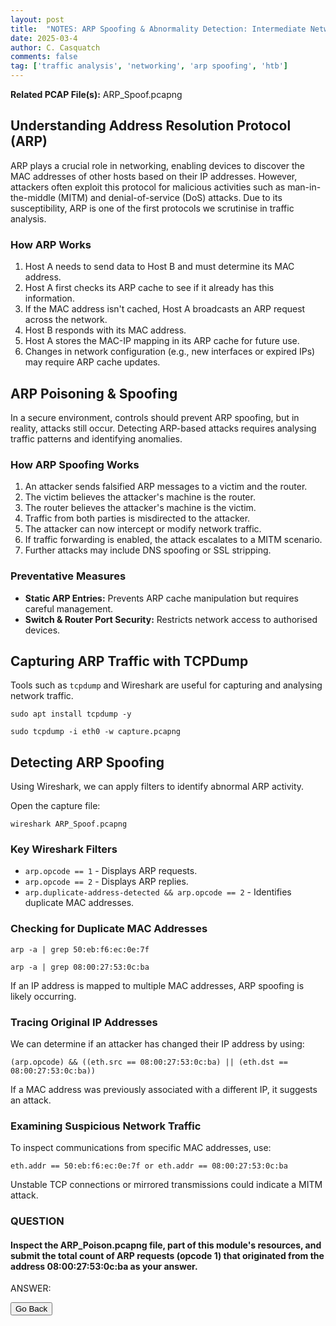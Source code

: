 ```yaml
---
layout: post
title:  "NOTES: ARP Spoofing & Abnormality Detection: Intermediate Network Traffic Analysis"
date: 2025-03-4
author: C. Casquatch
comments: false
tag: ['traffic analysis', 'networking', 'arp spoofing', 'htb']
---
```


**Related PCAP File(s):** ARP\_Spoof.pcapng

Understanding Address Resolution Protocol (ARP)
-----------------------------------------------

ARP plays a crucial role in networking, enabling devices to discover the MAC addresses of other hosts based on their IP addresses. However, attackers often exploit this protocol for malicious activities such as man-in-the-middle (MITM) and denial-of-service (DoS) attacks. Due to its susceptibility, ARP is one of the first protocols we scrutinise in traffic analysis.

### How ARP Works

1.  Host A needs to send data to Host B and must determine its MAC address.
2.  Host A first checks its ARP cache to see if it already has this information.
3.  If the MAC address isn't cached, Host A broadcasts an ARP request across the network.
4.  Host B responds with its MAC address.
5.  Host A stores the MAC-IP mapping in its ARP cache for future use.
6.  Changes in network configuration (e.g., new interfaces or expired IPs) may require ARP cache updates.

ARP Poisoning & Spoofing
------------------------

In a secure environment, controls should prevent ARP spoofing, but in reality, attacks still occur. Detecting ARP-based attacks requires analysing traffic patterns and identifying anomalies.

### How ARP Spoofing Works

1.  An attacker sends falsified ARP messages to a victim and the router.
2.  The victim believes the attacker's machine is the router.
3.  The router believes the attacker's machine is the victim.
4.  Traffic from both parties is misdirected to the attacker.
5.  The attacker can now intercept or modify network traffic.
6.  If traffic forwarding is enabled, the attack escalates to a MITM scenario.
7.  Further attacks may include DNS spoofing or SSL stripping.

### Preventative Measures

*   **Static ARP Entries:** Prevents ARP cache manipulation but requires careful management.
*   **Switch & Router Port Security:** Restricts network access to authorised devices.

Capturing ARP Traffic with TCPDump
----------------------------------

Tools such as `tcpdump` and Wireshark are useful for capturing and analysing network traffic.

    sudo apt install tcpdump -y

    sudo tcpdump -i eth0 -w capture.pcapng

Detecting ARP Spoofing
----------------------

Using Wireshark, we can apply filters to identify abnormal ARP activity.

Open the capture file:

    wireshark ARP_Spoof.pcapng

### Key Wireshark Filters

*   `arp.opcode == 1` - Displays ARP requests.
*   `arp.opcode == 2` - Displays ARP replies.
*   `arp.duplicate-address-detected && arp.opcode == 2` - Identifies duplicate MAC addresses.

### Checking for Duplicate MAC Addresses

    arp -a | grep 50:eb:f6:ec:0e:7f

    arp -a | grep 08:00:27:53:0c:ba

If an IP address is mapped to multiple MAC addresses, ARP spoofing is likely occurring.

### Tracing Original IP Addresses

We can determine if an attacker has changed their IP address by using:

    (arp.opcode) && ((eth.src == 08:00:27:53:0c:ba) || (eth.dst == 08:00:27:53:0c:ba))

If a MAC address was previously associated with a different IP, it suggests an attack.

### Examining Suspicious Network Traffic

To inspect communications from specific MAC addresses, use:

    eth.addr == 50:eb:f6:ec:0e:7f or eth.addr == 08:00:27:53:0c:ba

Unstable TCP connections or mirrored transmissions could indicate a MITM attack.

### QUESTION

#### Inspect the ARP_Poison.pcapng file, part of this module's resources, and submit the total count of ARP requests (opcode 1) that originated from the address 08:00:27:53:0c:ba as your answer.
ANSWER:


<button onclick="history.back()">Go Back</button>
